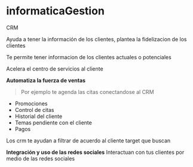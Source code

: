# informaticaGestion

CRM 

Ayuda a  tener la información de los clientes, plantea la fidelizacion de los clientes

Te permite tener informacion de los clientes actuales o potenciales

Acelera el centro de servicios al cliente

**Automatiza la fuerza de ventas**
> Por ejemplo te agenda las citas conectandose al CRM
- Promociones
- Control de citas
- Historial del cliente
- Temas pendiente con el cliente
- Pagos

Los crm te ayudan a filtrar de acuerdo al cliente target que buscan

**Integración y uso de las redes sociales**
Interactuan con tus clientes por medio de las redes sociales